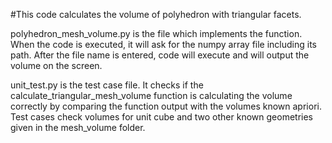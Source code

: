 #This code calculates the volume of polyhedron with triangular facets. 

polyhedron_mesh_volume.py is the file which implements the function. When the code is executed, it will ask for the numpy array file including its path.  After the file name is entered, code will execute and will output the volume on the screen. 

unit_test.py  is the test case file.  It checks if the calculate_triangular_mesh_volume function is calculating the volume
correctly by comparing the function output with the volumes known apriori.  Test cases check volumes for unit cube and two other known geometries given in the mesh_volume folder. 

